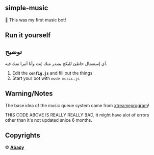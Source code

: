 ## simple-music

👵 This was my first music bot!

## Run it yourself

## توضيح
أي إستعمال خاطئ للبكج يصدر منك إنت وأنا أتبرا منك فيه.


1. Edit the **`config.js`** and fill out the things
2. Start your bot with `node music.js`

## Warning/Notes

The base idea of the music queue system came from [xtreameprogram](https://github.com/xtreameprogram)!

THIS CODE ABOVE IS REALLY REALLY BAD, it might have alot of errors other than it's not updated snice 6 months.

## Copyrights

© [**Abady**](https://github.com/Abady321x123)
